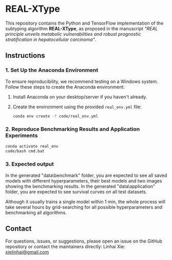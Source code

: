 # REAL-XType

This repository contains the Python and TensorFlow implementation of the subtyping algorithm **REAL-XType**, as proposed in the manuscript *"REAL principle unveils metabolic vulnerabilities and robust prognostic stratification in hepatocellular carcinoma"*.

## Instructions

### 1. Set Up the Anaconda Environment

To ensure reproducibility, we recommend testing on a Windows system. Follow these steps to create the Anaconda environment:

1. Install Anaconda on your desktop/server if you haven't already.
2. Create the environment using the provided `real_env.yml` file:

   ```bash
   conda env create -f code/real_env.yml
   ```

### 2. Reproduce Benchmarking Results and Application Experiments

   ```bash
   conda activate real_env
   code/bash cmd.bat
   ```

### 3. Expected output
In the generated "data\benchmark" folder, you are expected to see all saved models with different hyperparameters, their best models and two images showing the benchmarking results.
In the generated "data\application" folder, you are expected to see survival curves on all test datasets.

Although it usually trains a single model within 1 min, the whole process will take several hours by grid-searching for all possible hyperparameters and benchmarking all algorithms.

## Contact
For questions, issues, or suggestions, please open an issue on the GitHub repository or contact the maintainers directly:
Linhai Xie: xielinhai@gmail.com
